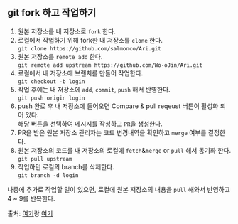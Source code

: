 ## git fork 하고 작업하기
1. 원본 저장소를 내 저장소로 `fork` 한다.
2. 로컬에서 작업하기 위해 fork한 내 저장소를 `clone` 한다.  
`git clone https://github.com/salmonco/Ari.git`
3. 원본 저장소를 `remote add` 한다.  
`git remote add upstream https://github.com/Wo-oJin/Ari.git`
4. 로컬에서 내 저장소에 브랜치를 만들어 작업한다.  
`git checkout -b login`
5. 작업 후에는 내 저장소에 `add`, `commit`, `push` 해서 반영한다.  
`git push origin login`
6. push 완료 후 내 저장소에 들어오면 Compare & pull reqeust 버튼이 활성화 되어 있다.  
해당 버튼을 선택하여 메시지를 작성하고 `PR`을 생성한다.
7. PR을 받은 원본 저장소 관리자는 코드 변경내역을 확인하고 `merge` 여부를 결정한다.
8. 원본 저장소의 코드를 내 저장소의 로컬에 `fetch`&`merge` or `pull` 해서 동기화 한다.  
`git pull upstream`
9. 작업하던 로컬의 branch를 삭제한다.  
`git branch -d login`

나중에 추가로 작업할 일이 있으면, 로컬에 원본 저장소의 내용을 `pull` 해와서 반영하고 4 ~ 9를 반복한다.

출처: [여기](https://wayhome25.github.io/git/2017/07/08/git-first-pull-request-story/)랑 [여기](https://www.lesstif.com/gitbook/github-fork-20775062.html)
